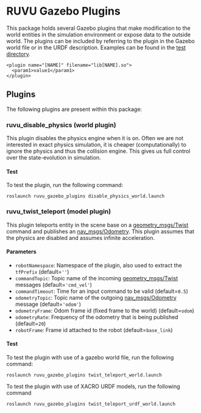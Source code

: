 # RUVU Gazebo Plugins

This package holds several Gazebo plugins that make modification to the world
entities in the simulation environment or expose data to the outside world.
The plugins can be included by referring to the plugin in the Gazebo world file
or in the URDF description. Examples can be found in the
[test directory](/test).

    <plugin name="[NAME]" filename="lib[NAME].so">
      <param1>value1</param1>
    </plugin>

## Plugins

The following plugins are present within this package:

### ruvu_disable_physics (world plugin)

This plugin disables the physics engine when it is on. Often we are not
interested in exact physics simulation, it is cheaper (computationally) to
ignore the physics and thus the collision engine. This gives us full control
over the state-evolution in simulation.

#### Test

To test the plugin, run the following command:

    roslaunch ruvu_gazebo_plugins disable_physics_world.launch

### ruvu_twist_teleport (model plugin)

This plugin teleports entity in the scene base on a [geometry_msgs/Twist](http://docs.ros.org/api/geometry_msgs/html/msg/Twist.html)
command and publishes an
[nav_msgs/Odometry](http://docs.ros.org/api/nav_msgs/html/msg/Odometry.html).
This plugin assumes that the physics are disabled and assumes infinite
acceleration.

#### Parameters

- `robotNamespace`: Namespace of the plugin, also used to extract the `tfPrefix`
(default=`''`)
- `commandTopic`: Topic name of the incoming [geometry_msgs/Twist](http://docs.ros.org/api/geometry_msgs/html/msg/Twist.html)
 messages (default=`'cmd_vel'`)
- `commandTimeout`: Time for an input command to be valid (default=`0.5`)
- `odometryTopic`: Topic name of the outgoing  [nav_msgs/Odometry](http://docs.ros.org/api/nav_msgs/html/msg/Odometry.html)
message (default=`'odom'`)
- `odometryFrame`: Odom frame id (fixed frame to the world) (default=`odom`)
- `odometryRate`: Frequency of the odometry that is being published
(default=`20`)
- `robotFrame`: Frame id attached to the robot (default=`base_link`)

#### Test

To test the plugin with use of a gazebo world file, run the following command:

    roslaunch ruvu_gazebo_plugins twist_teleport_world.launch

To test the plugin with use of XACRO URDF models, run the following command

    roslaunch ruvu_gazebo_plugins twist_teleport_urdf_world.launch
